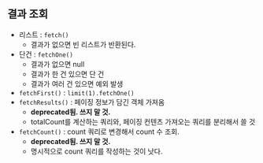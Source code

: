 

## 결과 조회
- 리스트 : `fetch()`
  - 결과가 없으면 빈 리스트가 반환된다.
- 단건 : `fetchOne()`
  - 결과가 없으면 null
  - 결과가 한 건 있으면 단 건
  - 결과가 여러 건 있으면 예외 발생
- `fetchFirst()` : `limit(1).fetchOne()`
- `fetchResults()` : 페이징 정보가 담긴 객체 가져옴
  - **deprecated됨. 쓰지 말 것.** 
  - totalCount를 계산하는 쿼리와, 페이징 컨텐츠 가져오는 쿼리를 분리해서 쓸 것
- `fetchCount()` : count 쿼리로 변경해서 count 수 조회.
  - **deprecated됨. 쓰지 말 것.**
  - 명시적으로 count 쿼리를 작성하는 것이 낫다.

